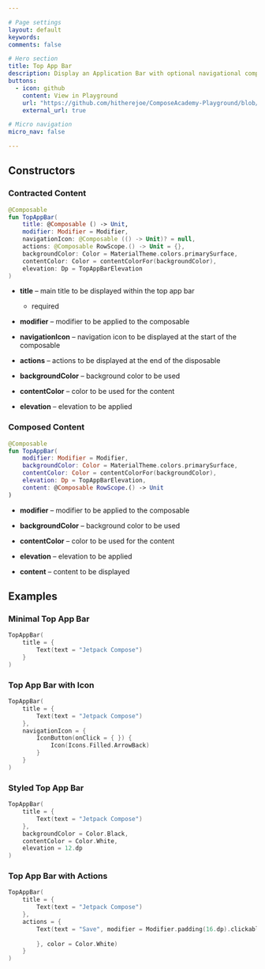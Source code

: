 ```yaml
---

# Page settings
layout: default
keywords:
comments: false

# Hero section
title: Top App Bar
description: Display an Application Bar with optional navigational components
buttons:
  - icon: github
    content: View in Playground
    url: "https://github.com/hitherejoe/ComposeAcademy-Playground/blob/master/app/src/main/java/co/joebirch/composeplayground/material/slider.kt"
    external_url: true

# Micro navigation
micro_nav: false

---
```


## Constructors

### Contracted Content

```kotlin
@Composable
fun TopAppBar(
    title: @Composable () -> Unit,
    modifier: Modifier = Modifier,
    navigationIcon: @Composable (() -> Unit)? = null,
    actions: @Composable RowScope.() -> Unit = {},
    backgroundColor: Color = MaterialTheme.colors.primarySurface,
    contentColor: Color = contentColorFor(backgroundColor),
    elevation: Dp = TopAppBarElevation
)
```

* **title** – main title to be displayed within the top app bar
  * required

* **modifier** – modifier to be applied to the composable

* **navigationIcon** – navigation icon to be displayed at the start of the composable

* **actions** – actions to be displayed at the end of the disposable

* **backgroundColor** – background color to be used

* **contentColor** – color to be used for the content

* **elevation** – elevation to be applied

### Composed Content

```kotlin
@Composable
fun TopAppBar(
    modifier: Modifier = Modifier,
    backgroundColor: Color = MaterialTheme.colors.primarySurface,
    contentColor: Color = contentColorFor(backgroundColor),
    elevation: Dp = TopAppBarElevation,
    content: @Composable RowScope.() -> Unit
)
```

* **modifier** – modifier to be applied to the composable

* **backgroundColor** – background color to be used

* **contentColor** – color to be used for the content

* **elevation** – elevation to be applied

* **content** – content to be displayed

## Examples

### Minimal Top App Bar
  
```kotlin
TopAppBar(
    title = {
        Text(text = "Jetpack Compose")
    }
)
```

### Top App Bar with Icon
  
```kotlin
TopAppBar(
    title = {
        Text(text = "Jetpack Compose")
    },
    navigationIcon = {
        IconButton(onClick = { }) {
            Icon(Icons.Filled.ArrowBack)
        }
    }
)
```

### Styled Top App Bar

```kotlin
TopAppBar(
    title = {
        Text(text = "Jetpack Compose")
    },
    backgroundColor = Color.Black,
    contentColor = Color.White,
    elevation = 12.dp
)
```

### Top App Bar with Actions

```kotlin
TopAppBar(
    title = {
        Text(text = "Jetpack Compose")
    },
    actions = {
        Text(text = "Save", modifier = Modifier.padding(16.dp).clickable(onClick = {
            
        }, color = Color.White)
    }
)
```

